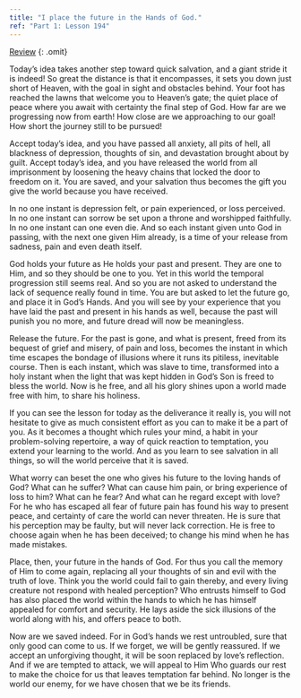 ```yaml
---
title: "I place the future in the Hands of God."
ref: "Part 1: Lesson 194"
---
```


<a class="hide-review" href="/acim/workbook/l214/#l194">Review</a>
{: .omit}

Today’s idea takes another step toward quick salvation, and a giant
stride it is indeed! So great the distance is that it encompasses, it
sets you down just short of Heaven, with the goal in sight and obstacles
behind. Your foot has reached the lawns that welcome you to Heaven’s
gate; the quiet place of peace where you await with certainty the final
step of God. How far are we progressing now from earth! How close are we
approaching to our goal! How short the journey still to be pursued!

Accept today’s idea, and you have passed all anxiety, all pits of hell,
all blackness of depression, thoughts of sin, and devastation brought
about by guilt. Accept today’s idea, and you have released the world
from all imprisonment by loosening the heavy chains that locked the door
to freedom on it. You are saved, and your salvation thus becomes the
gift you give the world because you have received.

In no one instant is depression felt, or pain experienced, or loss
perceived. In no one instant can sorrow be set upon a throne and
worshipped faithfully. In no one instant can one even die. And so each
instant given unto God in passing, with the next one given Him already,
is a time of your release from sadness, pain and even death itself.

God holds your future as He holds your past and present. They are one to
Him, and so they should be one to you. Yet in this world the temporal
progression still seems real. And so you are not asked to understand the
lack of sequence really found in time. You are but asked to let the
future go, and place it in God’s Hands. And you will see by your
experience that you have laid the past and present in his hands as well,
because the past will punish you no more, and future dread will now be
meaningless.

Release the future. For the past is gone, and what is present, freed
from its bequest of grief and misery, of pain and loss, becomes the
instant in which time escapes the bondage of illusions where it runs its
pitiless, inevitable course. Then is each instant, which was slave to
time, transformed into a holy instant when the light that was kept
hidden in God’s Son is freed to bless the world. Now is he free, and all
his glory shines upon a world made free with him, to share his holiness.

If you can see the lesson for today as the deliverance it really is, you
will not hesitate to give as much consistent effort as you can to make
it be a part of you. As it becomes a thought which rules your mind, a
habit in your problem-solving repertoire, a way of quick reaction to
temptation, you extend your learning to the world. And as you learn to
see salvation in all things, so will the world perceive that it is
saved.

What worry can beset the one who gives his future to the loving hands of
God? What can he suffer? What can cause him pain, or bring experience of
loss to him? What can he fear? And what can he regard except with love?
For he who has escaped all fear of future pain has found his way to
present peace, and certainty of care the world can never threaten. He is
sure that his perception may be faulty, but will never lack correction.
He is free to choose again when he has been deceived; to change his mind
when he has made mistakes.

Place, then, your future in the hands of God. For thus you call the
memory of Him to come again, replacing all your thoughts of sin and evil
with the truth of love. Think you the world could fail to gain thereby,
and every living creature not respond with healed perception? Who
entrusts himself to God has also placed the world within the hands to
which he has himself appealed for comfort and security. He lays aside
the sick illusions of the world along with his, and offers peace to
both.

Now are we saved indeed. For in God’s hands we rest untroubled, sure
that only good can come to us. If we forget, we will be gently
reassured. If we accept an unforgiving thought, it will be soon replaced
by love’s reflection. And if we are tempted to attack, we will appeal to
Him Who guards our rest to make the choice for us that leaves temptation
far behind. No longer is the world our enemy, for we have chosen that we
be its friends.

